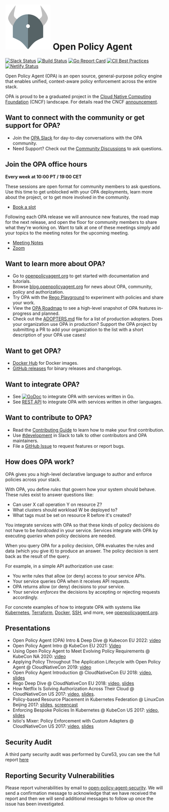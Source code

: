 # ![logo](./logo/logo-144x144.png) Open Policy Agent

[![Slack Status](http://slack.openpolicyagent.org/badge.svg)](https://slack.openpolicyagent.org) [![Build Status](https://github.com/open-policy-agent/opa/workflows/Post%20Merge/badge.svg?branch=main)](https://github.com/open-policy-agent/opa/actions) [![Go Report Card](https://goreportcard.com/badge/open-policy-agent/opa)](https://goreportcard.com/report/open-policy-agent/opa) [![CII Best Practices](https://bestpractices.coreinfrastructure.org/projects/1768/badge)](https://bestpractices.coreinfrastructure.org/projects/1768) [![Netlify Status](https://api.netlify.com/api/v1/badges/4a0a092a-8741-4826-a28f-826d4a576cab/deploy-status)](https://app.netlify.com/sites/openpolicyagent/deploys)

Open Policy Agent (OPA) is an open source, general-purpose policy engine that enables unified, context-aware policy enforcement across the entire stack.

OPA is proud to be a graduated project in the [Cloud Native Computing Foundation](https://cncf.io) (CNCF) landscape. For details read the CNCF [announcement](https://www.cncf.io/announcements/2021/02/04/cloud-native-computing-foundation-announces-open-policy-agent-graduation/).

## Want to connect with the community or get support for OPA?

- Join the [OPA Slack](https://slack.openpolicyagent.org) for day-to-day conversations with the OPA community.
- Need Support? Check out the [Community Discussions](https://github.com/orgs/open-policy-agent/discussions) to ask questions.

## Join the OPA office hours

**Every week at 10:00 PT / 19:00 CET**

These sessions are open format for community members to ask questions. Use this time to get unblocked with your OPA deployments, learn more about the project, or to get more involved in the community.

  * [Book a slot](https://calendly.com/peter-styra/opa-office-hours)

Following each OPA release we will announce new features, the road map for the next release, and open the floor for community members to share what they're working on. Want to talk at one of these meetings simply add your topics to the meeting notes for the upcoming meeting. 

  * [Meeting Notes](https://docs.google.com/document/d/1v6l2gmkRKAn5UIg3V2QdeeCcXMElxsNzEzDkVlWDVg8/edit?usp=sharing)
  * [Zoom](https://zoom.us/j/97827947600)

## Want to learn more about OPA?

- Go to [openpolicyagent.org](https://www.openpolicyagent.org) to get started with documentation and tutorials.
- Browse [blog.openpolicyagent.org](https://blog.openpolicyagent.org) for news about OPA, community, policy and authorization.
- Try OPA with the [Rego Playground](https://play.openpolicyagent.org) to experiment with policies and share your work.
- View the [OPA Roadmap](https://docs.google.com/presentation/d/16QV6gvLDOV3I0_guPC3_19g6jHkEg3X9xqMYgtoCKrs/edit?usp=sharing) to see a high-level snapshot of OPA features in-progress and planned.
- Check out the [ADOPTERS.md](./ADOPTERS.md) file for a list of production adopters. Does your organization use OPA in production? Support the OPA project by submitting a PR to add your organization to the list with a short description of your OPA use cases!

## Want to get OPA?

- [Docker Hub](https://hub.docker.com/r/openpolicyagent/opa/tags/) for Docker images.
- [GitHub releases](https://github.com/open-policy-agent/opa/releases) for binary releases and changelogs.

## Want to integrate OPA?

* See
  [![GoDoc](https://godoc.org/github.com/open-policy-agent/opa?status.svg)](https://godoc.org/github.com/open-policy-agent/opa/rego)
  to integrate OPA with services written in Go.
* See [REST API](https://www.openpolicyagent.org/docs/rest-api.html) to
  integrate OPA with services written in other languages.

## Want to contribute to OPA?

* Read the [Contributing Guide](https://www.openpolicyagent.org/docs/latest/contributing/) to learn how to make your first contribution.
* Use [#development](https://openpolicyagent.slack.com/archives/C02L1TLPN59) in Slack to talk to other contributors and OPA maintainers.
* File a [GitHub Issue](https://github.com/open-policy-agent/opa/issues) to request features or report bugs.

## How does OPA work?

OPA gives you a high-level declarative language to author and enforce policies
across your stack.

With OPA, you define _rules_ that govern how your system should behave. These
rules exist to answer questions like:

* Can user X call operation Y on resource Z?
* What clusters should workload W be deployed to?
* What tags must be set on resource R before it's created?

You integrate services with OPA so that these kinds of policy decisions do not
have to be *hardcoded* in your service. Services integrate with OPA by
executing _queries_ when policy decisions are needed.

When you query OPA for a policy decision, OPA evaluates the rules and data
(which you give it) to produce an answer. The policy decision is sent back as
the result of the query.

For example, in a simple API authorization use case:

* You write rules that allow (or deny) access to your service APIs.
* Your service queries OPA when it receives API requests.
* OPA returns allow (or deny) decisions to your service.
* Your service _enforces_ the decisions by accepting or rejecting requests accordingly.

For concrete examples of how to integrate OPA with systems like [Kubernetes](https://www.openpolicyagent.org/docs/kubernetes-admission-control.html), [Terraform](https://www.openpolicyagent.org/docs/terraform.html), [Docker](https://www.openpolicyagent.org/docs/docker-authorization.html), [SSH](https://www.openpolicyagent.org/docs/ssh-and-sudo-authorization.html), and more, see [openpolicyagent.org](https://www.openpolicyagent.org).

## Presentations

- Open Policy Agent (OPA) Intro & Deep Dive @ Kubecon EU 2022: [video](https://www.youtube.com/watch?v=MhyQxIp1H58)
- Open Policy Agent Intro @ KubeCon EU 2021: [Video](https://www.youtube.com/watch?v=2CgeiWkliaw)
- Using Open Policy Agent to Meet Evolving Policy Requirements @ KubeCon NA 2020: [video](https://www.youtube.com/watch?v=zVuM7F_BTyc)
- Applying Policy Throughout The Application Lifecycle with Open Policy Agent @ CloudNativeCon 2019: [video](https://www.youtube.com/watch?v=cXfsaE6RKfc)
- Open Policy Agent Introduction @ CloudNativeCon EU 2018: [video](https://youtu.be/XEHeexPpgrA), [slides](https://www.slideshare.net/TorinSandall/opa-the-cloud-native-policy-engine)
- Rego Deep Dive @ CloudNativeCon EU 2018: [video](https://youtu.be/4mBJSIhs2xQ), [slides](https://www.slideshare.net/TorinSandall/rego-deep-dive)
- How Netflix Is Solving Authorization Across Their Cloud @ CloudNativeCon US 2017: [video](https://www.youtube.com/watch?v=R6tUNpRpdnY), [slides](https://www.slideshare.net/TorinSandall/how-netflix-is-solving-authorization-across-their-cloud).
- Policy-based Resource Placement in Kubernetes Federation @ LinuxCon Beijing 2017: [slides](https://www.slideshare.net/TorinSandall/policybased-resource-placement-across-hybrid-cloud), [screencast](https://www.youtube.com/watch?v=hRz13baBhfg&feature=youtu.be)
- Enforcing Bespoke Policies In Kubernetes @ KubeCon US 2017: [video](https://www.youtube.com/watch?v=llDI8VvkUj8), [slides](https://www.slideshare.net/TorinSandall/enforcing-bespoke-policies-in-kubernetes)
- Istio's Mixer: Policy Enforcement with Custom Adapters @ CloudNativeCon US 2017: [video](https://www.youtube.com/watch?v=czZLXUqzd24), [slides](https://www.slideshare.net/TorinSandall/istios-mixer-policy-enforcement-with-custom-adapters-cloud-nativecon-17)

## Security Audit

A third party security audit was performed by Cure53, you can see the full report [here](SECURITY_AUDIT.pdf)

## Reporting Security Vulnerabilities

Please report vulnerabilities by email to [open-policy-agent-security](mailto:open-policy-agent-security@googlegroups.com).
We will send a confirmation message to acknowledge that we have received the
report and then we will send additional messages to follow up once the issue
has been investigated.
